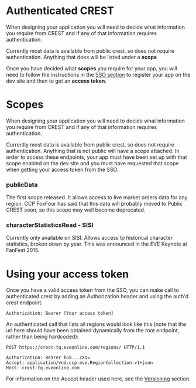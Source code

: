 # Authenticated CREST
When designing your application you will need to decide what information you require from CREST and if any of that information requires authentication.

Currently most data is available from public crest, so does not require authentication. Anything that does will be listed under a **scope**

Once you have decided what **scopes** you require for your app, you will need to follow the instructions in the [SSO section](../sso/intro) to register your app on the dev site and then to get an **access token**.

# Scopes
When designing your application you will need to decide what information you require from CREST and if any of that information requires authentication.

Currently most data is available from public crest, so does not require authentication. Anything that is not public will have a scope attached. In order to access these endpoints, your app must have been set up with that scope enabled on the dev site and you must have requested that scope when getting your access token from the SSO.

### publicData
The first scope released. It allows access to live market orders data for any region. CCP FoxFour has said that this data will probably moved to Public CREST soon, so this scope may well become deprecated.

### characterStatisticsRead - SISI
Currently only available on SISI. Allows access to historical character statistics, broken down by year. This was announced in the EVE Keynote at FanFest 2015.

# Using your access token
Once you have a valid access token from the SSO, you can make call to authenticated crest by adding an Authorization header and using the auth'd crest endpoint.

    Authorization: Bearer [Your access token]

An authenticated call that lists all regions would look like this (note that the url here should have been obtained dynamically from the root endpoint, rather than being hardcoded):

    POST https://crest-tq.eveonline.com/regions/ HTTP/1.1
    
    Authorization: Bearer bG9...ZXQ=
    Accept: application/vnd.ccp.eve.RegionCollection-v1+json
    Host: crest-tq.eveonline.com
    
For information on the Accept header used here, see the [Versioning](crest/versioning) section.
